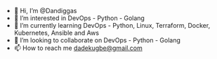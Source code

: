 - 👋 Hi, I’m @Dandiggas
- 👀 I’m interested in DevOps - Python - Golang 
- 🌱 I’m currently learning DevOps - Python, Linux, Terraform, Docker, Kubernetes, Ansible and Aws
- 💞️ I’m looking to collaborate on DevOps - Python - Golang
- 📫 How to reach me dadekugbe@gmail.com

<!---
Dandiggas/Dandiggas is a ✨ special ✨ repository because its `README.md` (this file) appears on your GitHub profile.
You can click the Preview link to take a look at your changes.
--->
